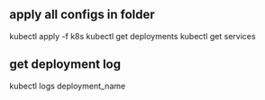 ## apply all configs in folder 
kubectl apply -f k8s
kubectl get deployments
kubectl get services

## get deployment log
kubectl logs deployment_name